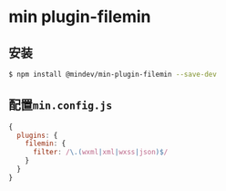 # min plugin-filemin

## 安装

``` bash
$ npm install @mindev/min-plugin-filemin --save-dev
```

## 配置`min.config.js`

``` js
{
  plugins: {
    filemin: {
      filter: /\.(wxml|xml|wxss|json)$/
    }
  }
}
```

